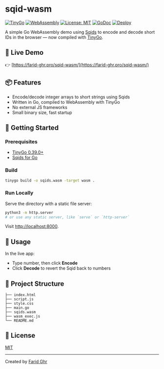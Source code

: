 # sqid-wasm

[![TinyGo](https://img.shields.io/badge/TinyGo-0.39.0+-00ADD8?logo=go)](https://tinygo.org/)
[![WebAssembly](https://img.shields.io/badge/WebAssembly-Enabled-654FF0?logo=webassembly)](https://webassembly.org/)
[![License: MIT](https://img.shields.io/badge/License-MIT-yellow.svg)](LICENSE)
[![GoDoc](https://godoc.org/github.com/faridgh1991/sqid-wasm?status.svg)](https://godoc.org/github.com/faridgh1991/sqid-wasm)
[![Deploy](https://img.shields.io/badge/Deployed-GitHub%20Pages-brightgreen?logo=github)](https://farid-ghr.pro/sqid-wasm/)

A simple Go WebAssembly demo using [Sqids](https://sqids.org/go) to encode and decode short IDs in the browser — now compiled with [TinyGo](https://tinygo.org/).

## 🔗 Live Demo

👉 [https://farid-ghr.pro/sqid-wasm/](https://farid-ghr.pro/sqid-wasm/)

## 📦 Features

* Encode/decode integer arrays to short strings using Sqids
* Written in Go, compiled to WebAssembly with TinyGo
* No external JS frameworks
* Small binary size, fast startup

## 🚀 Getting Started

### Prerequisites

* [TinyGo 0.39.0+](https://tinygo.org/getting-started/)
* [Sqids for Go](https://github.com/sqids/sqids-go)

### Build

```bash
tinygo build -o sqids.wasm -target wasm .
```

### Run Locally

Serve the directory with a static file server:

```bash
python3 -m http.server
# or use any static server, like `serve` or `http-server`
```

Visit [http://localhost:8000](http://localhost:8000).

## 🧪 Usage

In the live app:

* Type number, then click **Encode**
* Click **Decode** to revert the Sqid back to numbers

## 📁 Project Structure

```
├── index.html
├── script.js
├── style.css
├── main.go
├── sqids.wasm
├── wasm_exec.js
└── README.md
```

## 📖 License

[MIT](LICENSE)

---

Created by [Farid Ghr](https://farid-ghr.pro)

